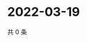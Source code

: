 # 2022-03-19

共 0 条

<!-- BEGIN WEIBO -->
<!-- 最后更新时间 Sat Mar 19 2022 02:14:48 GMT+0800 (China Standard Time) -->

<!-- END WEIBO -->
